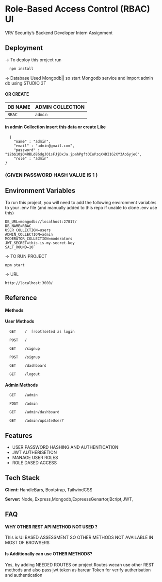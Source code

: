 
# Role-Based Access Control (RBAC) UI

VRV Security’s Backend Developer Intern Assignment

## Deployment

-> To deploy this project run


```bash
  npm install
```

-> Database Used Mongodb|| so start Mongodb service and import admin db using STUDIO 3T





#### OR CREATE 


| DB NAME | ADMIN COLLECTION    
| :-------- | :------- |
| `RBAC` | `admin` | 

#### in admin Collection insert this data or create Like

```
  {
    "name" : "admin",
    "email" : "admin@gmail.com",
    "password" : "$2b$10$Q4RBLd86dgJO1sFJjDxJa.jpahPgftOIuPzqX4DI1G2KY3AoSyjeC",
    "role" : "admin"
}
```
### (GIVEN PASSWORD HASH VALUE IS 1 )




## Environment Variables

To run this project, you will need to add the following environment variables to your .env file (and manually added to this repo if unable to clone .env use this)
```
DB_URL=mongodb://localhost:27017/
DB_NAME=RBAC
USER_COLLECTION=users
ADMIN_COLLECTION=admin
MODERATOR_COLLECTION=moderators
JWT_SECRET=this-is-my-secret-key
SALT_ROUND=10`
```


-> TO RUN PROJECT 

```
npm start

```
-> URL


```
http://localhost:3000/

```
## Reference

#### Methods
#### User Methods

```
  GET    /  [root]seted as login
```

```
  POST   /
```
```
  GET    /signup
```
```
  POST   /signup
```
```
  GET    /dashboard
```
```
  GET    /logout
```
#### Admin Methods

```
  GET    /admin
```
```
  POST   /admin
```

```
  GET    /admin/dashboard
```
```
  GET    /admin/updateUser?
```



## Features

- USER PASSWORD HASHING AND AUTHENTICATION
- JWT AUTHERISETION
- MANAGE USER ROLES
- ROLE DASED ACCESS


## Tech Stack

**Client:** HandleBars, Bootstrap, TailwindCSS

**Server:** Node, Express,Mongodb,ExpreessGenartor,Bcript,JWT,


## FAQ

#### WHY OTHER REST API METHOD NOT USED ?

This is UI BASED ASSESSMENT  SO  OTHER METHODS NOT AVAILABLE IN MOST OF BROWSERS

#### Is Additionally can use OTHER METHODS?

Yes, by adding NEEDED ROUTES on project Routes wecan use other REST methods and also pass jwt token as barear Token for verify autherisation and authentication





